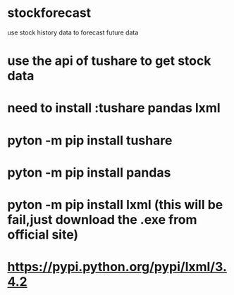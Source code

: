 # stockforecast
use stock history data to forecast future data
# use the api of tushare to get stock data

# need to install :tushare pandas lxml
# pyton -m pip install tushare
# pyton -m pip install pandas 
# pyton -m pip install lxml  (this will be fail,just download the .exe from official site)
# https://pypi.python.org/pypi/lxml/3.4.2




